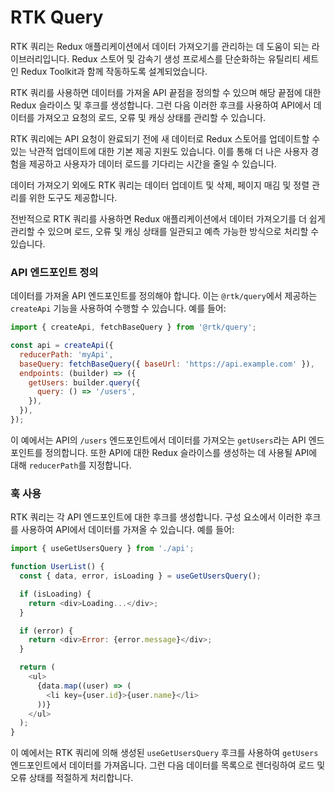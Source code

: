 # RTK Query

RTK 쿼리는 Redux 애플리케이션에서 데이터 가져오기를 관리하는 데 도움이 되는 라이브러리입니다. Redux 스토어 및 감속기 생성 프로세스를 단순화하는 유틸리티 세트인 Redux Toolkit과 함께 작동하도록 설계되었습니다.

RTK 쿼리를 사용하면 데이터를 가져올 API 끝점을 정의할 수 있으며 해당 끝점에 대한 Redux 슬라이스 및 후크를 생성합니다. 그런 다음 이러한 후크를 사용하여 API에서 데이터를 가져오고 요청의 로드, 오류 및 캐싱 상태를 관리할 수 있습니다.

RTK 쿼리에는 API 요청이 완료되기 전에 새 데이터로 Redux 스토어를 업데이트할 수 있는 낙관적 업데이트에 대한 기본 제공 지원도 있습니다. 이를 통해 더 나은 사용자 경험을 제공하고 사용자가 데이터 로드를 기다리는 시간을 줄일 수 있습니다.

데이터 가져오기 외에도 RTK 쿼리는 데이터 업데이트 및 삭제, 페이지 매김 및 정렬 관리를 위한 도구도 제공합니다.

전반적으로 RTK 쿼리를 사용하면 Redux 애플리케이션에서 데이터 가져오기를 더 쉽게 관리할 수 있으며 로드, 오류 및 캐싱 상태를 일관되고 예측 가능한 방식으로 처리할 수 있습니다.



### API 엔드포인트 정의

데이터를 가져올 API 엔드포인트를 정의해야 합니다. 이는 `@rtk/query`에서 제공하는 `createApi` 기능을 사용하여 수행할 수 있습니다. 예를 들어:

```js
import { createApi, fetchBaseQuery } from '@rtk/query';

const api = createApi({
  reducerPath: 'myApi',
  baseQuery: fetchBaseQuery({ baseUrl: 'https://api.example.com' }),
  endpoints: (builder) => ({
    getUsers: builder.query({
      query: () => '/users',
    }),
  }),
});
```

이 예에서는 API의 `/users` 엔드포인트에서 데이터를 가져오는 `getUsers`라는 API 엔드포인트를 정의합니다. 또한 API에 대한 Redux 슬라이스를 생성하는 데 사용될 API에 대해 `reducerPath`를 지정합니다.



### 훅 사용

RTK 쿼리는 각 API 엔드포인트에 대한 후크를 생성합니다. 구성 요소에서 이러한 후크를 사용하여 API에서 데이터를 가져올 수 있습니다. 예를 들어:

```js
import { useGetUsersQuery } from './api';

function UserList() {
  const { data, error, isLoading } = useGetUsersQuery();

  if (isLoading) {
    return <div>Loading...</div>;
  }

  if (error) {
    return <div>Error: {error.message}</div>;
  }

  return (
    <ul>
      {data.map((user) => (
        <li key={user.id}>{user.name}</li>
      ))}
    </ul>
  );
}
```

이 예에서는 RTK 쿼리에 의해 생성된 `useGetUsersQuery` 후크를 사용하여 `getUsers` 엔드포인트에서 데이터를 가져옵니다. 그런 다음 데이터를 목록으로 렌더링하여 로드 및 오류 상태를 적절하게 처리합니다.
